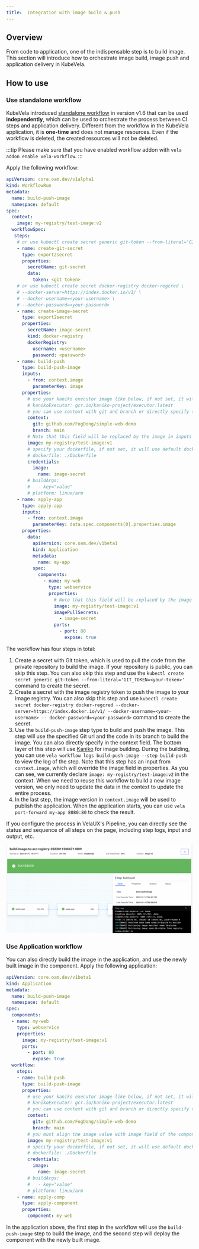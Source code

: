 ```yaml
---
title:  Integration with image build & push
---
```


## Overview

From code to application, one of the indispensable step is to build image. This section will introduce how to orchestrate image build, image push and application delivery in KubeVela.

## How to use

### Use standalone workflow

KubeVela introduced [standalone workflow](../end-user/pipeline/workflowrun) in version v1.6 that can be used **independently**, which can be used to orchestrate the process between CI steps and application delivery. Different from the workflow in the KubeVela application, it is **one-time** and does not manage resources. Even if the workflow is deleted, the created resources will not be deleted.

:::tip
Please make sure that you have enabled workflow addon with `vela addon enable vela-workflow`.
:::

Apply the following workflow:

```yaml
apiVersion: core.oam.dev/v1alpha1
kind: WorkflowRun
metadata:
  name: build-push-image
  namespace: default
spec:
  context:
    image: my-registry/test-image:v2
  workflowSpec:
   steps:
    # or use kubectl create secret generic git-token --from-literal='GIT_TOKEN=<your-token>'
    - name: create-git-secret
      type: export2secret
      properties:
        secretName: git-secret
        data:
          token: <git token>
    # or use kubectl create secret docker-registry docker-regcred \
    # --docker-server=https://index.docker.io/v1/ \
    # --docker-username=<your-username> \
    # --docker-password=<your-password> 
    - name: create-image-secret
      type: export2secret
      properties:
        secretName: image-secret
        kind: docker-registry
        dockerRegistry:
          username: <username>
          password: <password>
    - name: build-push
      type: build-push-image
      inputs:
        - from: context.image
          parameterKey: image
      properties:
        # use your kaniko executor image like below, if not set, it will use default image oamdev/kaniko-executor:v1.9.1
        # kanikoExecutor: gcr.io/kaniko-project/executor:latest
        # you can use context with git and branch or directly specify the context, please refer to https://github.com/GoogleContainerTools/kaniko#kaniko-build-contexts
        context:
          git: github.com/FogDong/simple-web-demo
          branch: main
        # Note that this field will be replaced by the image in inputs
        image: my-registry/test-image:v1
        # specify your dockerfile, if not set, it will use default dockerfile ./Dockerfile
        # dockerfile: ./Dockerfile
        credentials:
          image:
            name: image-secret
        # buildArgs:
        #   - key="value"
        # platform: linux/arm
    - name: apply-app
      type: apply-app
      inputs:
        - from: context.image
          parameterKey: data.spec.components[0].properties.image
      properties:
        data:
          apiVersion: core.oam.dev/v1beta1
          kind: Application
          metadata:
            name: my-app
          spec:
            components:
              - name: my-web
                type: webservice
                properties:
                  # Note that this field will be replaced by the image in inputs
                  image: my-registry/test-image:v1
                  imagePullSecrets:
                    - image-secret
                  ports:
                    - port: 80
                      expose: true
```

The workflow has four steps in total:

1. Create a secret with Git token, which is used to pull the code from the private repository to build the image. If your repository is public, you can skip this step. You can also skip this step and use the `kubectl create secret generic git-token --from-literal='GIT_TOKEN=<your-token>'` command to create the secret.
2. Create a secret with the image registry token to push the image to your image registry. You can also skip this step and use `kubectl create secret docker-registry docker-regcred --docker-server=https://index.docker.io/v1/ --docker-username=<your-username> -- docker-password=<your-password>` command to create the secret.
3. Use the `build-push-image` step type to build and push the image. This step will use the specified Git url and the code in its branch to build the image. You can also directly specify in the context field. The bottom layer of this step will use [Kaniko](https://github.com/GoogleContainerTools/kaniko) for image building. During the building, you can use `vela workflow logs build-push-image --step build-push` to view the log of the step. Note that this step has an input from `context.image`, which will override the image field in properties. As you can see, we currently declare `image: my-registry/test-image:v2` in the context. When we need to reuse this workflow to build a new image version, we only need to update the data in the context to update the entire process.
4. In the last step, the image version in `context.image` will be used to publish the application. When the application starts, you can use `vela port-forward my-app 8080:80` to check the result.

If you configure the process in VelaUX's Pipeline, you can directly see the status and sequence of all steps on the page, including step logs, input and output, etc.

![](../resources/build-image.png)

### Use Application workflow

You can also directly build the image in the application, and use the newly built image in the component. Apply the following application:

```yaml
apiVersion: core.oam.dev/v1beta1
kind: Application
metadata:
  name: build-push-image
  namespace: default
spec:
  components:
  - name: my-web
    type: webservice
    properties:
      image: my-registry/test-image:v1
      ports:
        - port: 80
          expose: true
  workflow:
    steps:
    - name: build-push
      type: build-push-image
      properties:
        # use your kaniko executor image like below, if not set, it will use default image oamdev/kaniko-executor:v1.9.1
        # kanikoExecutor: gcr.io/kaniko-project/executor:latest
        # you can use context with git and branch or directly specify the context, please refer to https://github.com/GoogleContainerTools/kaniko#kaniko-build-contexts
        context:
          git: github.com/FogDong/simple-web-demo
          branch: main
        # you must align the image value with image field of the component properties
        image: my-registry/test-image:v1
        # specify your dockerfile, if not set, it will use default dockerfile ./Dockerfile
        # dockerfile: ./Dockerfile
        credentials:
          image:
            name: image-secret
        # buildArgs:
        #   - key="value"
        # platform: linux/arm
    - name: apply-comp
      type: apply-component
      properties:
        component: my-web
```

In the application above, the first step in the workflow will use the `build-push-image` step to build the image, and the second step will deploy the component with the newly built image.